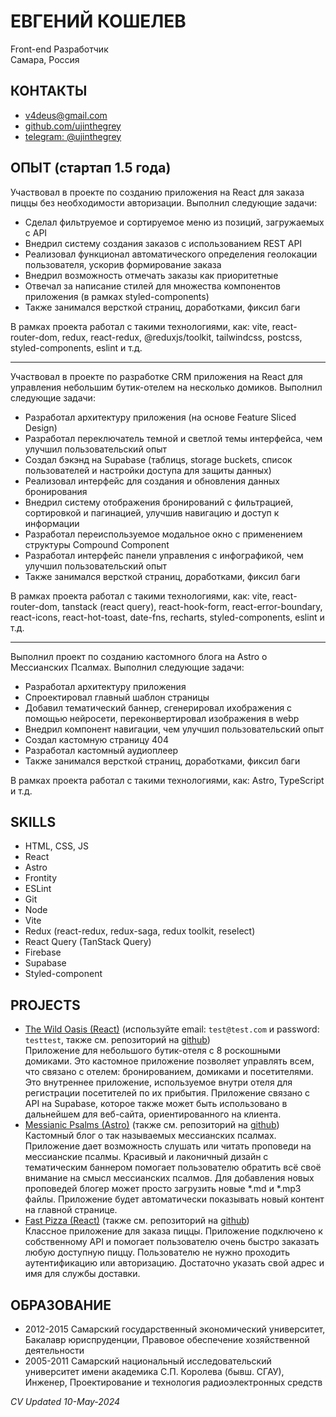 # ЕВГЕНИЙ КОШЕЛЕВ
Front-end Разработчик\
Самара, Россия

## КОНТАКТЫ
- v4deus@gmail.com
- [github.com/ujinthegrey](https://github.com/ujinthegrey)
- [telegram: @ujinthegrey](https://t.me/ujinthegrey)

## ОПЫТ (стартап 1.5 года)

Участвовал в проекте по созданию приложения на React для заказа пиццы без необходимости авторизации. Выполнил следующие задачи:
- Сделал фильтруемое и сортируемое меню из позиций, загружаемых с API
- Внедрил систему создания заказов с использованием REST API
- Реализовал функционал автоматического определения геолокации пользователя, ускорив формирование заказа
- Внедрил возможность отмечать заказы как приоритетные
- Отвечал за написание стилей для множества компонентов приложения (в рамках styled-components)
- Также занимался версткой страниц, доработками, фиксил баги

В рамках проекта работал с такими технологиями, как: vite, react-router-dom, redux, react-redux, @reduxjs/toolkit, tailwindcss, postcss, styled-components, eslint и т.д.

---

Участвовал в проекте по разработке CRM приложения на React для управления небольшим бутик-отелем на несколько домиков. Выполнил следующие задачи:
- Разработал архитектуру приложения (на основе Feature Sliced Design)
- Разработал переключатель темной и светлой темы интерфейса, чем улучшил пользовательский опыт
- Создал бэкэнд на Supabase (таблицs, storage buckets, список пользователей и настройки доступа для защиты данных)
- Реализовал интерфейс для создания и обновления данных бронирования
- Внедрил систему отображения бронирований с фильтрацией, сортировкой и пагинацией, улучшив навигацию и доступ к информации
- Разработал переиспользуемое модальное окно с применением структуры Compound Component
- Разработал интерфейс панели управления с инфографикой, чем улучшил пользовательский опыт
- Также занимался версткой страниц, доработками, фиксил баги

В рамках проекта работал с такими технологиями, как: vite, react-router-dom, tanstack (react query), react-hook-form, react-error-boundary, react-icons, react-hot-toast, date-fns, recharts, styled-components, eslint и т.д.

---

Выполнил проект по созданию кастомного блога на Astro о Мессианских Псалмах. Выполнил следующие задачи:
- Разработал архитектуру приложения
- Спроектировал главный шаблон страницы
- Добавил тематический баннер, сгенерировал ихображения с помощью нейросети, переконвертировал изображения в webp
- Внедрил компонент навигации, чем улучшил пользовательский опыт
- Создал кастомную страницу 404
- Разработал кастомный аудиоплеер
- Также занимался версткой страниц, доработками, фиксил баги

В рамках проекта работал с такими технологиями, как: Astro, TypeScript и т.д.

## SKILLS
- HTML, CSS, JS
- React
- Astro
- Frontity
- ESLint
- Git
- Node
- Vite
- Redux (react-redux, redux-saga, redux toolkit, reselect)
- React Query (TanStack Query)
- Firebase
- Supabase
- Styled-component

## PROJECTS
- [The Wild Oasis (React)](https://koshelev-wild-oasis.netlify.app) (используйте email: `test@test.com` и password: `testtest`, также см. репозиторий на [github](https://github.com/ujinthegrey/the-wild-oasis))\
Приложение для небольшого бутик-отеля с 8 роскошными домиками. Это кастомное приложение позволяет управлять всем, что связано с отелем: бронированием, домиками и посетителями. Это внутреннее приложение, используемое внутри отеля для регистрации посетителей по их прибытия. Приложение связано с API на Supabase, которое также может быть использовано в дальнейшем для веб-сайта, ориентированного на клиента.
- [Messianic Psalms (Astro)](https://messianic-psalms.netlify.app) (также см. репозиторий на [github](https://github.com/ujinthegrey/messianic-psalms-astro))\
Кастомный блог о так называемых мессианских псалмах. Приложение дает возможность слушать или читать проповеди на мессианские псалмы. Красивый и лаконичный дизайн с тематическим баннером помогает пользователю обратить всё своё внимание на смысл мессианских псалмов. Для добавления новых проповедей блогер может просто загрузить новые  *.md и *.mp3 файлы. Приложение будет автоматически показывать новый контент на главной странице.
- [Fast Pizza (React)](https://koshelev-react-pizza.netlify.app) (также см. репозиторий на [github](https://github.com/ujinthegrey/fast-react-pizza))\
Классное приложение для заказа пиццы. Приложение подключено к собственному API и помогает пользователю очень быстро заказать любую доступную пиццу. Пользователю не нужно проходить аутентификацию или авторизацию. Достаточно указать свой адрес и имя для службы доставки.

## ОБРАЗОВАНИЕ
- 2012-2015 Самарский государственный экономический университет, Бакалавр юриспруденции, Правовое обеспечение хозяйственной деятельности
- 2005-2011 Самарский национальный исследовательский университет имени академика С.П. Королева (бывш. СГАУ), Инженер, Проектирование и технология радиоэлектронных средств

*CV Updated 10-May-2024*

